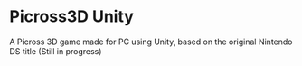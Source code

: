# Picross3D Unity
A Picross 3D game made for PC using Unity, based on the original Nintendo DS title (Still in progress)
